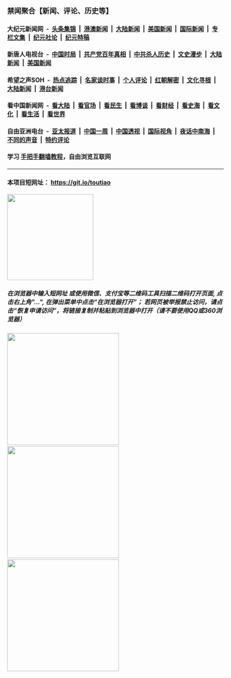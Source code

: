 ### 禁闻聚合【新闻、评论、历史等】

#### 大纪元新闻网 &nbsp;-&nbsp; [头条集锦](indexes/E头条集锦.md?t=03141031) &nbsp;|&nbsp; [港澳新闻](indexes/E港澳新闻.md?t=03141031)  &nbsp;|&nbsp; [大陆新闻](indexes/E大陆新闻.md?t=03141031) &nbsp;|&nbsp; [美国新闻](indexes/E美国新闻.md?t=03141031) &nbsp;|&nbsp; [国际新闻](indexes/E国际新闻.md?t=03141031) &nbsp;|&nbsp; [专栏文集](indexes/E专栏文集.md?t=03141031) &nbsp;|&nbsp; [纪元社论](indexes/E纪元社论.md?t=03141031) &nbsp;|&nbsp; [纪元特稿](indexes/E纪元特稿.md?t=03141031) 

#### 新唐人电视台 &nbsp;-&nbsp; [中国时局](indexes/N中国时局.md?t=03141031) &nbsp;|&nbsp; [共产党百年真相](indexes/N共产党百年真相.md?t=03141031) &nbsp;|&nbsp; [中共杀人历史](indexes/N中共杀人历史.md?t=03141031) &nbsp;|&nbsp; [文史漫步](indexes/N文史漫步.md?t=03141031) &nbsp;|&nbsp; [大陆新闻](indexes/N大陆新闻.md?t=03141031) &nbsp;|&nbsp; [美国新闻](indexes/N美国新闻.md?t=03141031)

#### 希望之声SOH &nbsp;-&nbsp; [热点追踪](indexes/H热点追踪.md?t=03141031) &nbsp;|&nbsp; [名家谈时事](indexes/H名家谈时事.md?t=03141031) &nbsp;|&nbsp; [个人评论](indexes/H个人评论.md?t=03141031)  &nbsp;|&nbsp; [红朝解密](indexes/H红朝解密.md?t=03141031) &nbsp;|&nbsp; [文化寻根](indexes/H文化寻根.md?t=03141031) &nbsp;|&nbsp; [大陆新闻](indexes/H大陆新闻.md?t=03141031) &nbsp;|&nbsp; [港台新闻](indexes/H港台新闻.md?t=03141031)

#### 看中国新闻网 &nbsp;-&nbsp; [看大陆](indexes/S看大陆.md?t=03141031) &nbsp;|&nbsp; [看官场](indexes/S看官场.md?t=03141031) &nbsp;|&nbsp; [看民生](indexes/S看民生.md?t=03141031)  &nbsp;|&nbsp; [看博谈](indexes/S看博谈.md?t=03141031) &nbsp;|&nbsp; [看财经](indexes/S看财经.md?t=03141031) &nbsp;|&nbsp; [看史海](indexes/S看史海.md?t=03141031) &nbsp;|&nbsp; [看文化](indexes/S看文化.md?t=03141031) &nbsp;|&nbsp; [看生活](indexes/S看生活.md?t=03141031) &nbsp;|&nbsp; [看世界](indexes/S看世界.md?t=03141031)

#### 自由亚洲电台 &nbsp;-&nbsp; [亚太报道](indexes/R亚太报道.md?t=03141031) &nbsp;|&nbsp; [中国一周](indexes/R中国一周.md?t=03141031) &nbsp;|&nbsp; [中国透视](indexes/R中国透视.md?t=03141031)  &nbsp;|&nbsp; [国际视角](indexes/R国际视角.md?t=03141031) &nbsp;|&nbsp; [夜话中南海](indexes/R夜话中南海.md?t=03141031) &nbsp;|&nbsp; [不同的声音](indexes/R不同的声音.md?t=03141031) &nbsp;|&nbsp; [特约评论](indexes/R特约评论.md?t=03141031)

#### 学习 [手把手翻墙教程](https://github.com/gfw-breaker/guides/wiki)，自由浏览互联网

----

#### 本项目短网址： https://git.io/toutiao
<img src="https://raw.githubusercontent.com/gfw-breaker/banned-news/master/scripts/img/qr.png" width="200px"/>  

##### 在浏览器中输入短网址 或使用微信、支付宝等二维码工具扫描二维码打开页面, 点击右上角"...", 在弹出菜单中点击“在浏览器打开”； 若网页被举报禁止访问，请点击“恢复申请访问”，将链接复制并粘贴到浏览器中打开（请不要使用QQ或360浏览器）

<img src="https://raw.githubusercontent.com/gfw-breaker/banned-news/master/scripts/img/1.png" width="260px"/> &nbsp; <img src="https://raw.githubusercontent.com/gfw-breaker/banned-news/master/scripts/img/2.png" width="260px"/> &nbsp; <img src="https://raw.githubusercontent.com/gfw-breaker/banned-news/master/scripts/img/3.png" width="260px"/>
